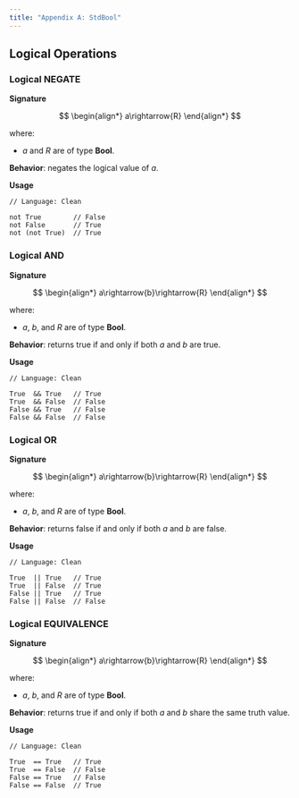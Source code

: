 ```yaml
---
title: "Appendix A: StdBool"
---
```


## Logical Operations 

### Logical NEGATE

**Signature**

$$
\begin{align*}
a\rightarrow{R}
\end{align*}
$$

where:
- $a$ and $R$ are of type $\textbf{Bool}$.

**Behavior**: negates the logical value of $a$.

**Usage**

```
// Language: Clean

not True        // False
not False       // True
not (not True)  // True
```

### Logical AND

**Signature**

$$
\begin{align*}
a\rightarrow{b}\rightarrow{R}
\end{align*}
$$

where:
- $a$, $b$, and $R$ are of type $\textbf{Bool}$.

**Behavior**: returns true if and only if both $a$ and $b$ are true.

**Usage**

```
// Language: Clean

True  && True   // True
True  && False  // False
False && True   // False
False && False  // False
```

### Logical OR

**Signature**

$$
\begin{align*}
a\rightarrow{b}\rightarrow{R}
\end{align*}
$$

where:
- $a$, $b$, and $R$ are of type $\textbf{Bool}$.

**Behavior**: returns false if and only if both $a$ and $b$ are false.

**Usage**

```
// Language: Clean

True  || True   // True
True  || False  // True
False || True   // True
False || False  // False
```

### Logical EQUIVALENCE

**Signature**

$$
\begin{align*}
a\rightarrow{b}\rightarrow{R}
\end{align*}
$$

where:
- $a$, $b$, and $R$ are of type $\textbf{Bool}$.

**Behavior**: returns true if and only if both $a$ and $b$ share the same truth value.

**Usage**

```
// Language: Clean

True  == True   // True
True  == False  // False
False == True   // False
False == False  // True
```

